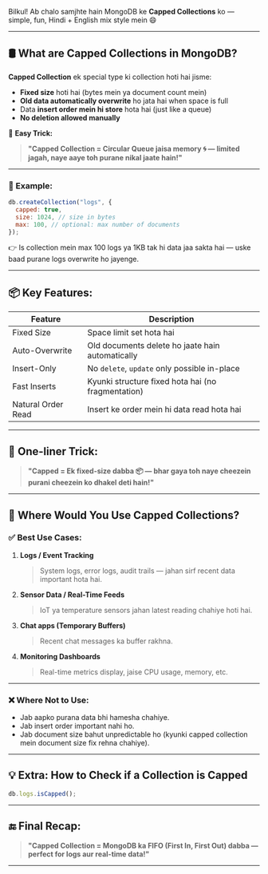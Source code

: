 Bilkul! Ab chalo samjhte hain MongoDB ke **Capped Collections** ko — simple, fun, Hindi + English mix style mein 😄

---

## 🛢️ **What are Capped Collections in MongoDB?**

**Capped Collection** ek special type ki collection hoti hai jisme:

- **Fixed size** hoti hai (bytes mein ya document count mein)
- **Old data automatically overwrite** ho jata hai when space is full
- Data **insert order mein hi store** hota hai (just like a queue)
- **No deletion allowed manually**

🧠 **Easy Trick:**

> **"Capped Collection = Circular Queue jaisa memory 🌀 — limited jagah, naye aaye toh purane nikal jaate hain!"**

---

### 🧾 Example:

```js
db.createCollection("logs", {
  capped: true,
  size: 1024, // size in bytes
  max: 100, // optional: max number of documents
});
```

👉 Is collection mein max 100 logs ya 1KB tak hi data jaa sakta hai — uske baad purane logs overwrite ho jayenge.

---

## 📦 Key Features:

| Feature            | Description                                        |
| ------------------ | -------------------------------------------------- |
| Fixed Size         | Space limit set hota hai                           |
| Auto-Overwrite     | Old documents delete ho jaate hain automatically   |
| Insert-Only        | No `delete`, `update` only possible in-place       |
| Fast Inserts       | Kyunki structure fixed hota hai (no fragmentation) |
| Natural Order Read | Insert ke order mein hi data read hota hai         |

---

## 🧠 One-liner Trick:

> **"Capped = Ek fixed-size dabba 📦 — bhar gaya toh naye cheezein purani cheezein ko dhakel deti hain!"**

---

## 📌 Where Would You Use Capped Collections?

### ✅ **Best Use Cases:**

1. **Logs / Event Tracking**

   > System logs, error logs, audit trails — jahan sirf recent data important hota hai.

2. **Sensor Data / Real-Time Feeds**

   > IoT ya temperature sensors jahan latest reading chahiye hoti hai.

3. **Chat apps (Temporary Buffers)**

   > Recent chat messages ka buffer rakhna.

4. **Monitoring Dashboards**
   > Real-time metrics display, jaise CPU usage, memory, etc.

---

### ❌ Where **Not** to Use:

- Jab aapko purana data bhi hamesha chahiye.
- Jab insert order important nahi ho.
- Jab document size bahut unpredictable ho (kyunki capped collection mein document size fix rehna chahiye).

---

## 💡 Extra: How to Check if a Collection is Capped

```js
db.logs.isCapped();
```

---

## 🔚 Final Recap:

> **"Capped Collection = MongoDB ka FIFO (First In, First Out) dabba — perfect for logs aur real-time data!"**

---
